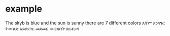 # example
The skyb is blue and the sun is sunny
there are 7 different colors
እኛም እንናገር ትውልድ አይደናገር
መደመር 
መርብበት
ደርቶጋዳ
